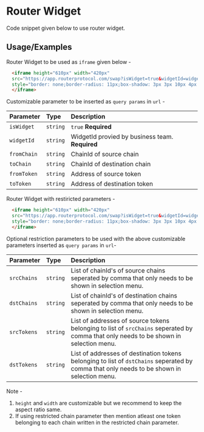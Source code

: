 
# Router Widget

Code snippet given below to use router widget.


## Usage/Examples
Router Widget to be used as `iframe` given below - 
```html
  <iframe height="610px" width="420px" 
  src="https://app.routerprotocol.com/swap?isWidget=true&widgetId=widget-0101&fromChain=56&toChain=137&fromToken=0xe9e7CEA3DedcA5984780Bafc599bD69ADd087D56&toToken=0x16ECCfDbb4eE1A85A33f3A9B21175Cd7Ae753dB4"
  style="border: none;border-radius: 11px;box-shadow: 3px 3px 10px 4px rgba(0, 0, 0, 0.05);">
  </iframe>
```



Customizable parameter to be inserted as `query params` in `url` -

| Parameter | Type     | Description                |
| :-------- | :------- | :------------------------- |
| `isWidget` | `string` | `true` **Required** |
| `widgetId` | `string` | WidgetId provied by business team. **Required** |
| `fromChain` | `string` | ChainId of source chain |
| `toChain` | `string` | ChainId of destination chain |
| `fromToken` | `string` | Address of source token |
| `toToken` | `string` | Address of destination token|

Router Widget with restiricted parameters - 
```html
  <iframe height="610px" width="420px" 
  src="https://app.routerprotocol.com/swap?isWidget=true&widgetId=widget-0101&fromChain=137&fromToken=0xc2132d05d31c914a87c6611c10748aeb04b58e8f&toChain=56&toToken=0x6855f7bb6287F94ddcC8915E37e73a3c9fEe5CF3&dstChains=137,56&dstTokens=0x6855f7bb6287F94ddcC8915E37e73a3c9fEe5CF3,0x980111ae1B84E50222C8843e3A7a038F36Fecd2b"
  style="border: none;border-radius: 11px;box-shadow: 3px 3px 10px 4px rgba(0, 0, 0, 0.05);">
  </iframe>
```



Optional restriction parameters to be used with the above customizable parameters inserted as `query params` in `url`-

| Parameter | Type     | Description                |
| :-------- | :------- | :------------------------- |
| `srcChains` | `string` | List of chainId's of source chains seperated by comma that only needs to be shown in selection menu. |
| `dstChains` | `string` | List of chainId's of destination chains seperated by comma that only needs to be shown in selection menu. |
| `srcTokens` | `string` | List of addresses of source tokens belonging to list of `srcChains` seperated by comma that only needs to be shown in selection menu.|
| `dstTokens` | `string` | List of addresses of destination tokens belonging to list of `dstChains` seperated by comma that only needs to be shown in selection menu.|

Note - 
1. `height` and `width` are customizable but we recommend to keep the aspect ratio same.
2. If using restricted chain parameter then mention atleast one token belonging to each chain written in the restricted chain parameter.



